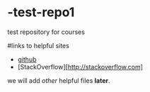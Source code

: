 # -test-repo1
test repository for courses

#links to helpful sites
* [github](www.github.com)
* [StackOverflow][http://stackoverflow.com]

we will add *other* helpful files **later**.
